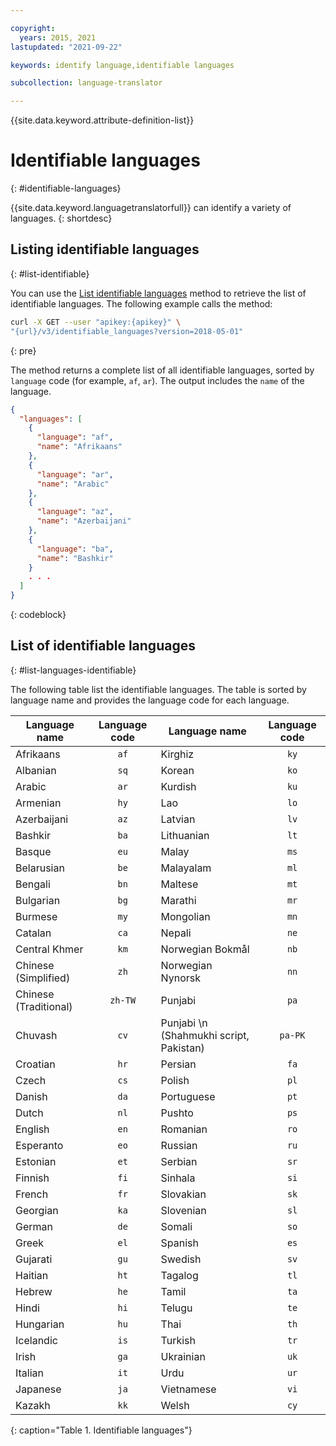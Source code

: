 ```yaml
---

copyright:
  years: 2015, 2021
lastupdated: "2021-09-22"

keywords: identify language,identifiable languages

subcollection: language-translator

---
```


{{site.data.keyword.attribute-definition-list}}

# Identifiable languages
{: #identifiable-languages}

{{site.data.keyword.languagetranslatorfull}} can identify a variety of languages.
{: shortdesc}

## Listing identifiable languages
{: #list-identifiable}

You can use the [List identifiable languages](https://{DomainName}/apidocs/language-translator#listidentifiablelanguages) method to retrieve the list of identifiable languages. The following example calls the method:

```sh
curl -X GET --user "apikey:{apikey}" \
"{url}/v3/identifiable_languages?version=2018-05-01"
```
{: pre}

The method returns a complete list of all identifiable languages, sorted by `language` code (for example, `af`, `ar`). The output includes the `name` of the language.

```json
{
  "languages": [
    {
      "language": "af",
      "name": "Afrikaans"
    },
    {
      "language": "ar",
      "name": "Arabic"
    },
    {
      "language": "az",
      "name": "Azerbaijani"
    },
    {
      "language": "ba",
      "name": "Bashkir"
    }
    . . .
  ]
}
```
{: codeblock}

## List of identifiable languages
{: #list-languages-identifiable}

The following table list the identifiable languages. The table is sorted by language name and provides the language code for each language.

| Language name                        | Language code | Language name                        | Language code |
|--------------------------------------|:-------------:|--------------------------------------|:-------------:|
| Afrikaans                            | `af`          | Kirghiz                              | `ky`          |
| Albanian                             | `sq`          | Korean                               | `ko`          |
| Arabic                               | `ar`          | Kurdish                              | `ku`          |
| Armenian                             | `hy`          | Lao                                  | `lo`          |
| Azerbaijani                          | `az`          | Latvian                              | `lv`          |
| Bashkir                              | `ba`          | Lithuanian                           | `lt`          |
| Basque                               | `eu`          | Malay                                | `ms`          |
| Belarusian                           | `be`          | Malayalam                            | `ml`          |
| Bengali                              | `bn`          | Maltese                              | `mt`          |
| Bulgarian                            | `bg`          | Marathi                              | `mr`          |
| Burmese                              | `my`          | Mongolian                            | `mn`          |
| Catalan                              | `ca`          | Nepali                               | `ne`          |
| Central Khmer                        | `km`          | Norwegian Bokmål                     | `nb`          |
| Chinese (Simplified)                 | `zh`          | Norwegian Nynorsk                    | `nn`          |
| Chinese (Traditional)                | `zh-TW`       | Punjabi                              | `pa`          |
| Chuvash                              | `cv`          | Punjabi  \n (Shahmukhi script, Pakistan) | `pa-PK`       |
| Croatian                             | `hr`          | Persian                              | `fa`          |
| Czech                                | `cs`          | Polish                               | `pl`          |
| Danish                               | `da`          | Portuguese                           | `pt`          |
| Dutch                                | `nl`          | Pushto                               | `ps`          |
| English                              | `en`          | Romanian                             | `ro`          |
| Esperanto                            | `eo`          | Russian                              | `ru`          |
| Estonian                             | `et`          | Serbian                              | `sr`          |
| Finnish                              | `fi`          | Sinhala                              | `si`          |
| French                               | `fr`          | Slovakian                            | `sk`          |
| Georgian                             | `ka`          | Slovenian                            | `sl`          |
| German                               | `de`          | Somali                               | `so`          |
| Greek                                | `el`          | Spanish                              | `es`          |
| Gujarati                             | `gu`          | Swedish                              | `sv`          |
| Haitian                              | `ht`          | Tagalog                              | `tl`          |
| Hebrew                               | `he`          | Tamil                                | `ta`          |
| Hindi                                | `hi`          | Telugu                               | `te`          |
| Hungarian                            | `hu`          | Thai                                 | `th`          |
| Icelandic                            | `is`          | Turkish                              | `tr`          |
| Irish                                | `ga`          | Ukrainian                            | `uk`          |
| Italian                              | `it`          | Urdu                                 | `ur`          |
| Japanese                             | `ja`          | Vietnamese                           | `vi`          |
| Kazakh                               | `kk`          | Welsh                                | `cy`          |
{: caption="Table 1. Identifiable languages"}
